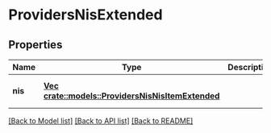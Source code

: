 # ProvidersNisExtended

## Properties
Name | Type | Description | Notes
------------ | ------------- | ------------- | -------------
**nis** | [**Vec <crate::models::ProvidersNisNisItemExtended>**](ProvidersNisNisItemExtended.md) |  | [optional] [default to null]

[[Back to Model list]](../README.md#documentation-for-models) [[Back to API list]](../README.md#documentation-for-api-endpoints) [[Back to README]](../README.md)


